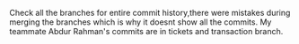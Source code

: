Check all the branches for entire commit history,there were mistakes during merging the branches which is why it doesnt show all the commits.
My teammate Abdur Rahman's commits are in tickets and transaction branch.
